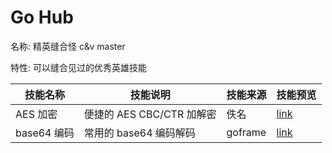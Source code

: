 # Go Hub
名称: 精英缝合怪 c&v master

特性: 可以缝合见过的优秀英雄技能


| 技能名称      | 技能说明                | 技能来源    | 技能预览                                                                                |
|-----------|---------------------|---------|-------------------------------------------------------------------------------------|
| AES 加密    | 便捷的 AES CBC/CTR 加解密 | 佚名      | [link](https://github.com/fainc/go-hub/blob/master/crypto/hub_aes/hub_aes_test.go)  |
| base64 编码 | 常用的 base64 编码解码     | goframe | [link](https://github.com/fainc/go-hub/blob/master/encode/hub_base64/hub_base64.go) |

